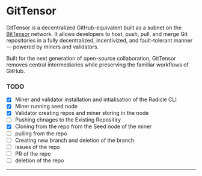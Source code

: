 # GitTensor

GitTensor is a decentralized GitHub-equivalent built as a subnet on the [BitTensor](https://bittensor.com) network. It allows developers to host, push, pull, and merge Git repositories in a fully decentralized, incentivized, and fault-tolerant manner — powered by miners and validators.

Built for the next generation of open-source collaboration, GitTensor removes central intermediaries while preserving the familiar workflows of GitHub.


### TODO
- [x] Miner and  validator installation  and intialisation of the Radicle CLI
- [x] Miner running seed node
- [x] Validator creating repos and miner storing in the node
- [ ]  Pushing chnages to the Existing Repositiry
- [x]  Cloning from the repo from the Seed node of the miner
- [ ]  pulling from the repo
- [ ]  Creating new branch and deletion of the branch
- [ ]  issues of the repo
- [ ]  PR  of the repo
- [ ]  deletion of the repo
---

